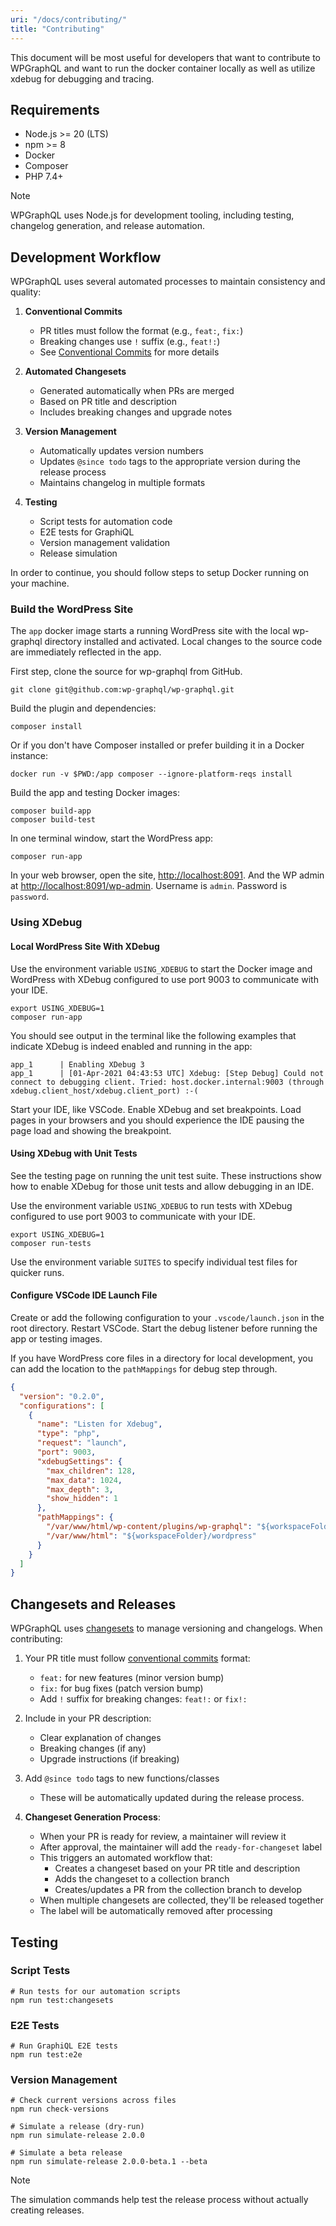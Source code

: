 ```yaml
---
uri: "/docs/contributing/"
title: "Contributing"
---
```


This document will be most useful for developers that want to contribute to WPGraphQL and want to run the docker container locally as well as utilize xdebug for debugging and tracing.

## Requirements

- Node.js >= 20 (LTS)
- npm >= 8
- Docker
- Composer
- PHP 7.4+

> [!NOTE]
> WPGraphQL uses Node.js for development tooling, including testing, changelog generation, and release automation.

## Development Workflow

WPGraphQL uses several automated processes to maintain consistency and quality:

1. **Conventional Commits**

   - PR titles must follow the format (e.g., `feat:`, `fix:`)
   - Breaking changes use `!` suffix (e.g., `feat!:`)
   - See [Conventional Commits](https://www.conventionalcommits.org/) for more details

2. **Automated Changesets**

   - Generated automatically when PRs are merged
   - Based on PR title and description
   - Includes breaking changes and upgrade notes

3. **Version Management**

   - Automatically updates version numbers
   - Updates `@since todo` tags to the appropriate version during the release process
   - Maintains changelog in multiple formats

4. **Testing**
   - Script tests for automation code
   - E2E tests for GraphiQL
   - Version management validation
   - Release simulation

In order to continue, you should follow steps to setup Docker running on your machine.

### Build the WordPress Site

The `app` docker image starts a running WordPress site with the local wp-graphql directory installed and activated. Local changes to the source code are immediately reflected in the app.

First step, clone the source for wp-graphql from GitHub.

```shell
git clone git@github.com:wp-graphql/wp-graphql.git
```

Build the plugin and dependencies:

```shell
composer install
```

Or if you don't have Composer installed or prefer building it in a Docker instance:

```shell
docker run -v $PWD:/app composer --ignore-platform-reqs install
```

Build the app and testing Docker images:

```shell
composer build-app
composer build-test
```

In one terminal window, start the WordPress app:

```shell
composer run-app
```

In your web browser, open the site, [http://localhost:8091](). And the WP admin at [http://localhost:8091/wp-admin](). Username is `admin`. Password is `password`.

### Using XDebug

#### Local WordPress Site With XDebug

Use the environment variable `USING_XDEBUG` to start the Docker image and WordPress with XDebug configured to use port 9003 to communicate with your IDE.

```shell
export USING_XDEBUG=1
composer run-app
```

You should see output in the terminal like the following examples that indicate XDebug is indeed enabled and running in the app:

```shell
app_1      | Enabling XDebug 3
app_1      | [01-Apr-2021 04:43:53 UTC] Xdebug: [Step Debug] Could not connect to debugging client. Tried: host.docker.internal:9003 (through xdebug.client_host/xdebug.client_port) :-(
```

Start your IDE, like VSCode. Enable XDebug and set breakpoints. Load pages in your browsers and you should experience the IDE pausing the page load and showing the breakpoint.

#### Using XDebug with Unit Tests

See the testing page on running the unit test suite. These instructions show how to enable XDebug for those unit tests and allow debugging in an IDE.

Use the environment variable `USING_XDEBUG` to run tests with XDebug configured to use port 9003 to communicate with your IDE.

```shell
export USING_XDEBUG=1
composer run-tests
```

Use the environment variable `SUITES` to specify individual test files for quicker runs.

#### Configure VSCode IDE Launch File

Create or add the following configuration to your `.vscode/launch.json` in the root directory. Restart VSCode. Start the debug listener before running the app or testing images.

If you have WordPress core files in a directory for local development, you can add the location to the `pathMappings` for debug step through.

```json
{
  "version": "0.2.0",
  "configurations": [
    {
      "name": "Listen for Xdebug",
      "type": "php",
      "request": "launch",
      "port": 9003,
      "xdebugSettings": {
        "max_children": 128,
        "max_data": 1024,
        "max_depth": 3,
        "show_hidden": 1
      },
      "pathMappings": {
        "/var/www/html/wp-content/plugins/wp-graphql": "${workspaceFolder}",
        "/var/www/html": "${workspaceFolder}/wordpress"
      }
    }
  ]
}
```

## Changesets and Releases

WPGraphQL uses [changesets](../.changeset/README.md) to manage versioning and changelogs. When contributing:

1. Your PR title must follow [conventional commits](https://www.conventionalcommits.org/) format:

   - `feat:` for new features (minor version bump)
   - `fix:` for bug fixes (patch version bump)
   - Add `!` suffix for breaking changes: `feat!:` or `fix!:`

2. Include in your PR description:

   - Clear explanation of changes
   - Breaking changes (if any)
   - Upgrade instructions (if breaking)

3. Add `@since todo` tags to new functions/classes

   - These will be automatically updated during the release process.

4. **Changeset Generation Process**:
   - When your PR is ready for review, a maintainer will review it
   - After approval, the maintainer will add the `ready-for-changeset` label
   - This triggers an automated workflow that:
     - Creates a changeset based on your PR title and description
     - Adds the changeset to a collection branch
     - Creates/updates a PR from the collection branch to develop
   - When multiple changesets are collected, they'll be released together
   - The label will be automatically removed after processing

## Testing

### Script Tests

```shell
# Run tests for our automation scripts
npm run test:changesets
```

### E2E Tests

```shell
# Run GraphiQL E2E tests
npm run test:e2e
```

### Version Management

```shell
# Check current versions across files
npm run check-versions

# Simulate a release (dry-run)
npm run simulate-release 2.0.0

# Simulate a beta release
npm run simulate-release 2.0.0-beta.1 --beta
```

> [!NOTE]
> The simulation commands help test the release process without actually creating releases.
